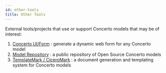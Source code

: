 ```yaml
---
id: other-tools
title: Other Tools
---
```


External tools/projects that use or support Concerto models that may be of interest:

1. [Concerto UI/Form](https://github.com/accordproject/web-components) : generate a dynamic web form for any Concerto model
2. [Model Repository](https://models.accordproject.org) : a public repository of Open Source Concerto models
3. [TemplateMark / CiceroMark](https://docs.accordproject.org/docs/markup-templatemark.html) : a document generation and templating system for Concerto models
